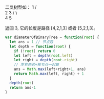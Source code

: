 二叉树型如：
          1
         / \
        2   3
       / \     
      4   5 

返回 3, 它的长度是路径 [4,2,1,3] 或者 [5,2,1,3]。


```js
var diameterOfBinaryTree = function(root) {
  let ans = 1 // 节点数
  let depth = function(root) {
    if (!root) return 0
    let left = depth(root.left)
    let right = depth(root.right)
    // 左右两边+根节点一起算
    ans = Math.max(left+right+1, ans)
    return Math.max(left, right) + 1
  }
  depth(root)
  return ans-1
}

```